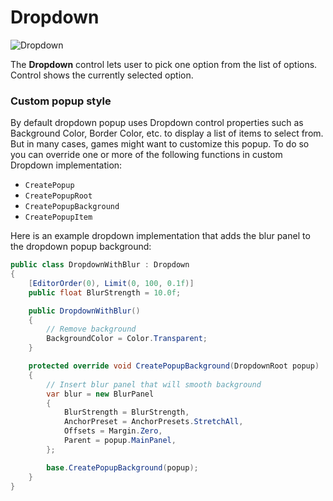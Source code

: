 # Dropdown

![Dropdown](media/dropdown.png)

The **Dropdown** control lets user to pick one option from the list of options. Control shows the currently selected option.

### Custom popup style

By default dropdown popup uses Dropdown control properties such as Background Color, Border Color, etc. to display a list of items to select from. But in many cases, games might want to customize this popup. To do so you can override one or more of the following functions in custom Dropdown implementation:
* `CreatePopup`
* `CreatePopupRoot`
* `CreatePopupBackground`
* `CreatePopupItem`

Here is an example dropdown implementation that adds the blur panel to the dropdown popup background: 

```cs
public class DropdownWithBlur : Dropdown
{
    [EditorOrder(0), Limit(0, 100, 0.1f)]
    public float BlurStrength = 10.0f;

    public DropdownWithBlur()
    {
        // Remove background
        BackgroundColor = Color.Transparent;
    }

    protected override void CreatePopupBackground(DropdownRoot popup)
    {
        // Insert blur panel that will smooth background
        var blur = new BlurPanel
        {
            BlurStrength = BlurStrength,
            AnchorPreset = AnchorPresets.StretchAll,
            Offsets = Margin.Zero,
            Parent = popup.MainPanel,
        };

        base.CreatePopupBackground(popup);
    }
}
```

